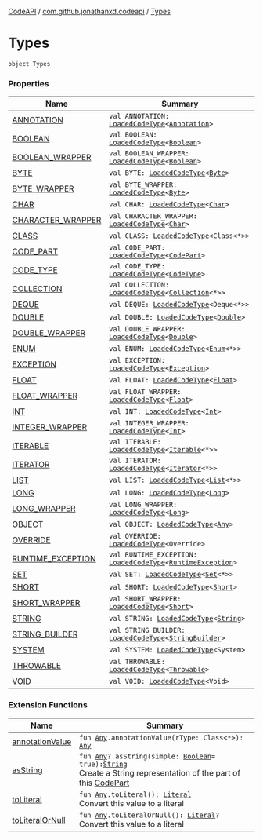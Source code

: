 [CodeAPI](../../index.md) / [com.github.jonathanxd.codeapi](../index.md) / [Types](.)

# Types

`object Types`

### Properties

| Name | Summary |
|---|---|
| [ANNOTATION](-a-n-n-o-t-a-t-i-o-n.md) | `val ANNOTATION: `[`LoadedCodeType`](../../com.github.jonathanxd.codeapi.type/-loaded-code-type/index.md)`<`[`Annotation`](https://kotlinlang.org/api/latest/jvm/stdlib/kotlin/-annotation/index.html)`>` |
| [BOOLEAN](-b-o-o-l-e-a-n.md) | `val BOOLEAN: `[`LoadedCodeType`](../../com.github.jonathanxd.codeapi.type/-loaded-code-type/index.md)`<`[`Boolean`](https://kotlinlang.org/api/latest/jvm/stdlib/kotlin/-boolean/index.html)`>` |
| [BOOLEAN_WRAPPER](-b-o-o-l-e-a-n_-w-r-a-p-p-e-r.md) | `val BOOLEAN_WRAPPER: `[`LoadedCodeType`](../../com.github.jonathanxd.codeapi.type/-loaded-code-type/index.md)`<`[`Boolean`](https://kotlinlang.org/api/latest/jvm/stdlib/kotlin/-boolean/index.html)`>` |
| [BYTE](-b-y-t-e.md) | `val BYTE: `[`LoadedCodeType`](../../com.github.jonathanxd.codeapi.type/-loaded-code-type/index.md)`<`[`Byte`](https://kotlinlang.org/api/latest/jvm/stdlib/kotlin/-byte/index.html)`>` |
| [BYTE_WRAPPER](-b-y-t-e_-w-r-a-p-p-e-r.md) | `val BYTE_WRAPPER: `[`LoadedCodeType`](../../com.github.jonathanxd.codeapi.type/-loaded-code-type/index.md)`<`[`Byte`](https://kotlinlang.org/api/latest/jvm/stdlib/kotlin/-byte/index.html)`>` |
| [CHAR](-c-h-a-r.md) | `val CHAR: `[`LoadedCodeType`](../../com.github.jonathanxd.codeapi.type/-loaded-code-type/index.md)`<`[`Char`](https://kotlinlang.org/api/latest/jvm/stdlib/kotlin/-char/index.html)`>` |
| [CHARACTER_WRAPPER](-c-h-a-r-a-c-t-e-r_-w-r-a-p-p-e-r.md) | `val CHARACTER_WRAPPER: `[`LoadedCodeType`](../../com.github.jonathanxd.codeapi.type/-loaded-code-type/index.md)`<`[`Char`](https://kotlinlang.org/api/latest/jvm/stdlib/kotlin/-char/index.html)`>` |
| [CLASS](-c-l-a-s-s.md) | `val CLASS: `[`LoadedCodeType`](../../com.github.jonathanxd.codeapi.type/-loaded-code-type/index.md)`<Class<*>>` |
| [CODE_PART](-c-o-d-e_-p-a-r-t.md) | `val CODE_PART: `[`LoadedCodeType`](../../com.github.jonathanxd.codeapi.type/-loaded-code-type/index.md)`<`[`CodePart`](../-code-part/index.md)`>` |
| [CODE_TYPE](-c-o-d-e_-t-y-p-e.md) | `val CODE_TYPE: `[`LoadedCodeType`](../../com.github.jonathanxd.codeapi.type/-loaded-code-type/index.md)`<`[`CodeType`](../../com.github.jonathanxd.codeapi.type/-code-type/index.md)`>` |
| [COLLECTION](-c-o-l-l-e-c-t-i-o-n.md) | `val COLLECTION: `[`LoadedCodeType`](../../com.github.jonathanxd.codeapi.type/-loaded-code-type/index.md)`<`[`Collection`](https://kotlinlang.org/api/latest/jvm/stdlib/kotlin.collections/-collection/index.html)`<*>>` |
| [DEQUE](-d-e-q-u-e.md) | `val DEQUE: `[`LoadedCodeType`](../../com.github.jonathanxd.codeapi.type/-loaded-code-type/index.md)`<Deque<*>>` |
| [DOUBLE](-d-o-u-b-l-e.md) | `val DOUBLE: `[`LoadedCodeType`](../../com.github.jonathanxd.codeapi.type/-loaded-code-type/index.md)`<`[`Double`](https://kotlinlang.org/api/latest/jvm/stdlib/kotlin/-double/index.html)`>` |
| [DOUBLE_WRAPPER](-d-o-u-b-l-e_-w-r-a-p-p-e-r.md) | `val DOUBLE_WRAPPER: `[`LoadedCodeType`](../../com.github.jonathanxd.codeapi.type/-loaded-code-type/index.md)`<`[`Double`](https://kotlinlang.org/api/latest/jvm/stdlib/kotlin/-double/index.html)`>` |
| [ENUM](-e-n-u-m.md) | `val ENUM: `[`LoadedCodeType`](../../com.github.jonathanxd.codeapi.type/-loaded-code-type/index.md)`<`[`Enum`](https://kotlinlang.org/api/latest/jvm/stdlib/kotlin/-enum/index.html)`<*>>` |
| [EXCEPTION](-e-x-c-e-p-t-i-o-n.md) | `val EXCEPTION: `[`LoadedCodeType`](../../com.github.jonathanxd.codeapi.type/-loaded-code-type/index.md)`<`[`Exception`](https://kotlinlang.org/api/latest/jvm/stdlib/kotlin/-exception/index.html)`>` |
| [FLOAT](-f-l-o-a-t.md) | `val FLOAT: `[`LoadedCodeType`](../../com.github.jonathanxd.codeapi.type/-loaded-code-type/index.md)`<`[`Float`](https://kotlinlang.org/api/latest/jvm/stdlib/kotlin/-float/index.html)`>` |
| [FLOAT_WRAPPER](-f-l-o-a-t_-w-r-a-p-p-e-r.md) | `val FLOAT_WRAPPER: `[`LoadedCodeType`](../../com.github.jonathanxd.codeapi.type/-loaded-code-type/index.md)`<`[`Float`](https://kotlinlang.org/api/latest/jvm/stdlib/kotlin/-float/index.html)`>` |
| [INT](-i-n-t.md) | `val INT: `[`LoadedCodeType`](../../com.github.jonathanxd.codeapi.type/-loaded-code-type/index.md)`<`[`Int`](https://kotlinlang.org/api/latest/jvm/stdlib/kotlin/-int/index.html)`>` |
| [INTEGER_WRAPPER](-i-n-t-e-g-e-r_-w-r-a-p-p-e-r.md) | `val INTEGER_WRAPPER: `[`LoadedCodeType`](../../com.github.jonathanxd.codeapi.type/-loaded-code-type/index.md)`<`[`Int`](https://kotlinlang.org/api/latest/jvm/stdlib/kotlin/-int/index.html)`>` |
| [ITERABLE](-i-t-e-r-a-b-l-e.md) | `val ITERABLE: `[`LoadedCodeType`](../../com.github.jonathanxd.codeapi.type/-loaded-code-type/index.md)`<`[`Iterable`](https://kotlinlang.org/api/latest/jvm/stdlib/kotlin.collections/-iterable/index.html)`<*>>` |
| [ITERATOR](-i-t-e-r-a-t-o-r.md) | `val ITERATOR: `[`LoadedCodeType`](../../com.github.jonathanxd.codeapi.type/-loaded-code-type/index.md)`<`[`Iterator`](https://kotlinlang.org/api/latest/jvm/stdlib/kotlin.collections/-iterator/index.html)`<*>>` |
| [LIST](-l-i-s-t.md) | `val LIST: `[`LoadedCodeType`](../../com.github.jonathanxd.codeapi.type/-loaded-code-type/index.md)`<`[`List`](https://kotlinlang.org/api/latest/jvm/stdlib/kotlin.collections/-list/index.html)`<*>>` |
| [LONG](-l-o-n-g.md) | `val LONG: `[`LoadedCodeType`](../../com.github.jonathanxd.codeapi.type/-loaded-code-type/index.md)`<`[`Long`](https://kotlinlang.org/api/latest/jvm/stdlib/kotlin/-long/index.html)`>` |
| [LONG_WRAPPER](-l-o-n-g_-w-r-a-p-p-e-r.md) | `val LONG_WRAPPER: `[`LoadedCodeType`](../../com.github.jonathanxd.codeapi.type/-loaded-code-type/index.md)`<`[`Long`](https://kotlinlang.org/api/latest/jvm/stdlib/kotlin/-long/index.html)`>` |
| [OBJECT](-o-b-j-e-c-t.md) | `val OBJECT: `[`LoadedCodeType`](../../com.github.jonathanxd.codeapi.type/-loaded-code-type/index.md)`<`[`Any`](https://kotlinlang.org/api/latest/jvm/stdlib/kotlin/-any/index.html)`>` |
| [OVERRIDE](-o-v-e-r-r-i-d-e.md) | `val OVERRIDE: `[`LoadedCodeType`](../../com.github.jonathanxd.codeapi.type/-loaded-code-type/index.md)`<Override>` |
| [RUNTIME_EXCEPTION](-r-u-n-t-i-m-e_-e-x-c-e-p-t-i-o-n.md) | `val RUNTIME_EXCEPTION: `[`LoadedCodeType`](../../com.github.jonathanxd.codeapi.type/-loaded-code-type/index.md)`<`[`RuntimeException`](https://kotlinlang.org/api/latest/jvm/stdlib/kotlin/-runtime-exception/index.html)`>` |
| [SET](-s-e-t.md) | `val SET: `[`LoadedCodeType`](../../com.github.jonathanxd.codeapi.type/-loaded-code-type/index.md)`<`[`Set`](https://kotlinlang.org/api/latest/jvm/stdlib/kotlin.collections/-set/index.html)`<*>>` |
| [SHORT](-s-h-o-r-t.md) | `val SHORT: `[`LoadedCodeType`](../../com.github.jonathanxd.codeapi.type/-loaded-code-type/index.md)`<`[`Short`](https://kotlinlang.org/api/latest/jvm/stdlib/kotlin/-short/index.html)`>` |
| [SHORT_WRAPPER](-s-h-o-r-t_-w-r-a-p-p-e-r.md) | `val SHORT_WRAPPER: `[`LoadedCodeType`](../../com.github.jonathanxd.codeapi.type/-loaded-code-type/index.md)`<`[`Short`](https://kotlinlang.org/api/latest/jvm/stdlib/kotlin/-short/index.html)`>` |
| [STRING](-s-t-r-i-n-g.md) | `val STRING: `[`LoadedCodeType`](../../com.github.jonathanxd.codeapi.type/-loaded-code-type/index.md)`<`[`String`](https://kotlinlang.org/api/latest/jvm/stdlib/kotlin/-string/index.html)`>` |
| [STRING_BUILDER](-s-t-r-i-n-g_-b-u-i-l-d-e-r.md) | `val STRING_BUILDER: `[`LoadedCodeType`](../../com.github.jonathanxd.codeapi.type/-loaded-code-type/index.md)`<`[`StringBuilder`](https://kotlinlang.org/api/latest/jvm/stdlib/kotlin.text/-string-builder/index.html)`>` |
| [SYSTEM](-s-y-s-t-e-m.md) | `val SYSTEM: `[`LoadedCodeType`](../../com.github.jonathanxd.codeapi.type/-loaded-code-type/index.md)`<System>` |
| [THROWABLE](-t-h-r-o-w-a-b-l-e.md) | `val THROWABLE: `[`LoadedCodeType`](../../com.github.jonathanxd.codeapi.type/-loaded-code-type/index.md)`<`[`Throwable`](https://kotlinlang.org/api/latest/jvm/stdlib/kotlin/-throwable/index.html)`>` |
| [VOID](-v-o-i-d.md) | `val VOID: `[`LoadedCodeType`](../../com.github.jonathanxd.codeapi.type/-loaded-code-type/index.md)`<Void>` |

### Extension Functions

| Name | Summary |
|---|---|
| [annotationValue](../../com.github.jonathanxd.codeapi.util.conversion/kotlin.-any/annotation-value.md) | `fun `[`Any`](https://kotlinlang.org/api/latest/jvm/stdlib/kotlin/-any/index.html)`.annotationValue(rType: Class<*>): `[`Any`](https://kotlinlang.org/api/latest/jvm/stdlib/kotlin/-any/index.html) |
| [asString](../../com.github.jonathanxd.codeapi.util/kotlin.-any/as-string.md) | `fun `[`Any`](https://kotlinlang.org/api/latest/jvm/stdlib/kotlin/-any/index.html)`?.asString(simple: `[`Boolean`](https://kotlinlang.org/api/latest/jvm/stdlib/kotlin/-boolean/index.html)` = true): `[`String`](https://kotlinlang.org/api/latest/jvm/stdlib/kotlin/-string/index.html)<br>Create a String representation of the part of this [CodePart](../-code-part/index.md) |
| [toLiteral](../../com.github.jonathanxd.codeapi.util.conversion/kotlin.-any/to-literal.md) | `fun `[`Any`](https://kotlinlang.org/api/latest/jvm/stdlib/kotlin/-any/index.html)`.toLiteral(): `[`Literal`](../../com.github.jonathanxd.codeapi.literal/-literal/index.md)<br>Convert this value to a literal |
| [toLiteralOrNull](../../com.github.jonathanxd.codeapi.util.conversion/kotlin.-any/to-literal-or-null.md) | `fun `[`Any`](https://kotlinlang.org/api/latest/jvm/stdlib/kotlin/-any/index.html)`.toLiteralOrNull(): `[`Literal`](../../com.github.jonathanxd.codeapi.literal/-literal/index.md)`?`<br>Convert this value to a literal |
